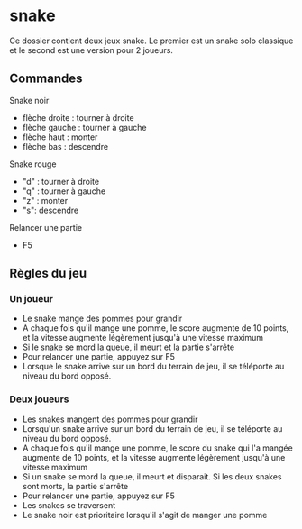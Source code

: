 # snake

Ce dossier contient deux jeux snake. Le premier est un snake solo classique et le second est une version pour 2 joueurs.

## Commandes
Snake noir
- flèche droite : tourner à droite
- flèche gauche : tourner à gauche
- flèche haut : monter
- flèche bas : descendre
    
Snake rouge
- "d" : tourner à droite
- "q" : tourner à gauche
- "z" : monter
- "s": descendre
    
Relancer une partie
- F5


## Règles du jeu
### Un joueur
- Le snake mange des pommes pour grandir
- A chaque fois qu'il mange une pomme, le score augmente de 10 points, et la vitesse augmente légèrement jusqu'à une vitesse maximum
- Si le snake se mord la queue, il meurt et la partie s'arrête
- Pour relancer une partie, appuyez sur F5
- Lorsque le snake arrive sur un bord du terrain de jeu, il se téléporte au niveau du bord opposé.
    
### Deux joueurs
- Les snakes mangent des pommes pour grandir
- Lorsqu'un snake arrive sur un bord du terrain de jeu, il se téléporte au niveau du bord opposé.
- A chaque fois qu'il mange une pomme, le score du snake qui l'a mangée augmente de 10 points, et la vitesse augmente légèrement jusqu'à une vitesse maximum
- Si un snake se mord la queue, il meurt et disparait. Si les deux snakes sont morts, la partie s'arrête
- Pour relancer une partie, appuyez sur F5
- Les snakes se traversent
- Le snake noir est prioritaire lorsqu'il s'agit de manger une pomme